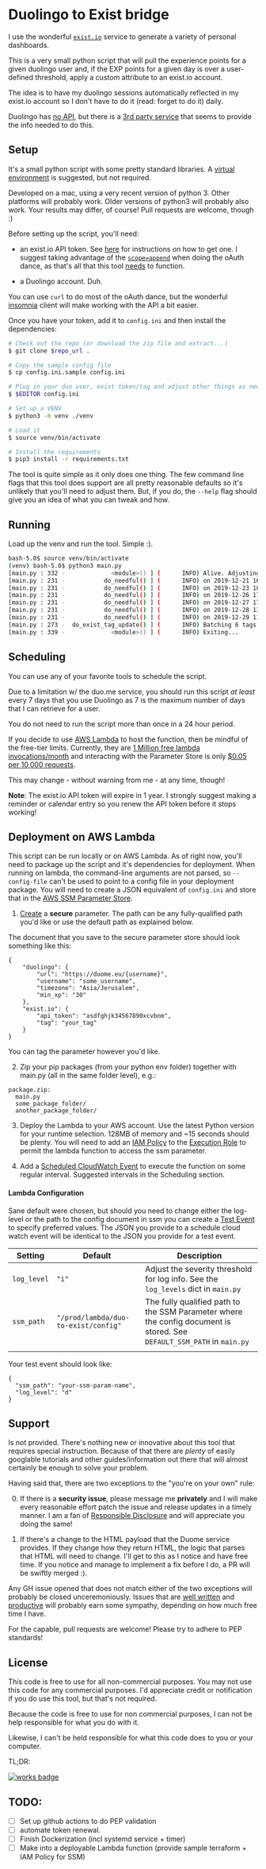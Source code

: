 # Duolingo to Exist bridge


I use the wonderful [`exist.io`](https://exist.io/) service to generate a variety of personal dashboards.

This is a very small python script that will pull the experience points for a given duolingo user and, 
if the EXP points for a given day is over a user-defined threshold, apply a custom attribute to an exist.io account.

The idea is to have my duolingo sessions automatically reflected in my exist.io account so I don't 
have to do it (read: forget to do it) daily.

Duolingo has [no API](https://forum.duolingo.com/comment/2418289/Public-API-for-DuoLingo), but there is a 
[3rd party service](https://duome.eu/) that seems to provide the info needed to do this.


## Setup

It's a small python script with some pretty standard libraries. 
A [virtual environment](https://docs.python.org/3/library/venv.html) is suggested, but not required.

Developed on a mac, using a very recent version of python 3. Other platforms will probably work. Older versions of 
python3 will probably also work. Your results may differ, of course! Pull requests are welcome, though :)
 
Before setting up the script, you'll need:

- an exist.io API token. See [here](http://developer.exist.io/#authorisation-flow) for instructions on how to get one.
I suggest taking advantage of the [`scope=append`](http://developer.exist.io/#appending-specific-tags) when doing 
the oAuth dance, as that's all that this tool [needs](https://www.owasp.org/index.php/Least_privilege) to function.

- a Duolingo account. Duh. 


You can use `curl` to do most of the oAuth dance, but the wonderful [insomnia](https://insomnia.rest/) client will make
working with the API a bit easier.

Once you have your token, add it to `config.ini` and then install the dependencies: 

```bash
# Check out the repo (or download the zip file and extract...)
$ git clone $repo_url .

# Copy the sample config file
$ cp config.ini.sample config.ini

# Plug in your duo user, exist token/tag and adjust other things as needed
$ $EDITOR config.ini

# Set up a VENV
$ python3 -m venv ./venv

# Load it
$ source venv/bin/activate

# Install the requirements
$ pip3 install -r requirements.txt
```

The tool is quite simple as it only does one thing. The few command line flags that this tool does support
are all pretty reasonable defaults so it's unlikely that you'll need to adjust them. But, if you  do, the `--help` flag
should give you an idea of what you can tweak and how.


## Running

Load up the venv and run the tool. Simple :).
```bash
bash-5.0$ source venv/bin/activate
(venv) bash-5.0$ python3 main.py 
[main.py : 332 -             <module>() ] (      INFO) Alive. Adjusting log level to i..
[main.py : 231 -           do_needful() ] (      INFO) on 2019-12-21 16:49:52-08:00, you managed to practice enough!
[main.py : 231 -           do_needful() ] (      INFO) on 2019-12-23 18:40:36-08:00, you managed to practice enough!
[main.py : 231 -           do_needful() ] (      INFO) on 2019-12-26 17:31:05-08:00, you managed to practice enough!
[main.py : 231 -           do_needful() ] (      INFO) on 2019-12-27 17:47:07-08:00, you managed to practice enough!
[main.py : 231 -           do_needful() ] (      INFO) on 2019-12-28 13:21:59-08:00, you managed to practice enough!
[main.py : 231 -           do_needful() ] (      INFO) on 2019-12-29 11:33:20-08:00, you managed to practice enough!
[main.py : 273 -  do_exist_tag_update() ] (      INFO) Batching 6 tags for update
[main.py : 339 -             <module>() ] (      INFO) Exiting...

```

## Scheduling

You can use any of your favorite tools to schedule the script.

 Due to a limitation w/ the duo.me service, you should run this script *at least* every 7 days that you use 
Duolingo as 7 is the maximum number of days that I can retrieve for a user. 

You do not need to run the script more than once in a 24 hour period.

If you decide to use [AWS Lambda](https://aws.amazon.com/lambda/) to host the function, then be mindful of the 
free-tier limits. Currently, they are [1 Million free lambda invocations/month](https://aws.amazon.com/lambda/pricing/) and interacting with the Parameter Store
is only [$0.05 per 10,000 requests](https://aws.amazon.com/systems-manager/pricing/). 

This may change - without warning from me - at any time, though! 


**Note**: The exist.io API token will expire in 1 year. I strongly suggest making a reminder or calendar entry so you
renew the API token before it stops working!

## Deployment on AWS Lambda

This script can be run locally or on AWS Lambda. As of right now, you'll need to package up the script and it's 
dependencies for deployment. When running on lambda, the command-line arguments are not parsed, so `--config-file` 
can't be used to point to a config file in your deployment package. You will need to create a JSON equivalent
of `config.ini` and store that in the 
[AWS SSM Parameter Store](https://docs.aws.amazon.com/systems-manager/latest/userguide/systems-manager-parameter-store.html).



1. [Create](https://docs.aws.amazon.com/systems-manager/latest/userguide/param-create-console.html) a **secure** parameter.
The path can be any fully-qualified path you'd like or use the default path as explained below.

The document that you save to the secure parameter store should look something like this: 

```
{
    "duolingo": {
        "url": "https://duome.eu/{username}",
        "username": "some_username",
        "timezone": "Asia/Jerusalem",
        "min_xp": "30"
    },
    "exist.io": {
        "api_token": "asdfghjk34567890xcvbnm",
        "tag": "your_tag"
    }
}
```

You can tag the parameter however you'd like.

2. Zip your pip packages (from your python env folder) together with main.py (all in the same folder level), e.g.:

```
package.zip:
  main.py
  some_package_folder/
  another_package_folder/
```

3. Deploy the Lambda to your AWS account. Use the latest Python version for your runtime selection. 128MB of memory
and ~15 seconds should be plenty. You will need to add an [IAM Policy](https://docs.aws.amazon.com/IAM/latest/UserGuide/access_policies.html) 
to the [Execution Role](https://docs.aws.amazon.com/lambda/latest/dg/lambda-intro-execution-role.html) to permit
the lambda function to access the ssm parameter. 

4. Add a [Scheduled CloudWatch Event](https://docs.aws.amazon.com/AmazonCloudWatch/latest/events/Create-CloudWatch-Events-Scheduled-Rule.html)
to execute the function on some regular interval. Suggested intervals in the Scheduling section.



#### Lambda Configuration

Sane default were chosen, but should you need to change  either the log-level or the path to the config document in ssm
you can create a [Test Event](https://aws.amazon.com/blogs/compute/improved-testing-on-the-aws-lambda-console/) to 
specify preferred values. The JSON you provide to a schedule cloud watch event will be identical to the JSON you provide
for a test event.

| Setting     | Default                              | Description                                                                                                            |
|-------------|--------------------------------------|------------------------------------------------------------------------------------------------------------------------|
| `log_level` | `"i"`                                | Adjust the severity threshold for log info. See the `log_levels` dict in `main.py`                                     |
| `ssm_path`  | `"/prod/lambda/duo-to-exist/config"` | The fully qualified path to the SSM Parameter where the config document is stored. See `DEFAULT_SSM_PATH` in `main.py` |
|             |                                      |                                                                                                                        |

 
Your test event should look like:

```
{
  "ssm_path": "your-ssm-param-name",
  "log_level": "d"
}
```



## Support

Is not provided. There's nothing new or innovative about this tool that requires special instruction. Because of that
there are *plenty* of easily googlable tutorials and other  guides/information out there that will almost certainly
be enough to solve your problem.

Having said that, there are two exceptions to the "you're on your own" rule:

0. If there is a **security issue**, please message me **privately** and I will make every reasonable 
effort patch the issue and release updates in a timely manner. I am a fan of 
[Responsible Disclosure](https://en.wikipedia.org/wiki/Responsible_disclosure) and will appreciate you doing the same!

1. If there's a change to the HTML payload that the Duome service provides. If they change how they return HTML, the
logic that parses that HTML will need to change. I'll get to this as I notice and have free time. If you notice and
manage to implement a fix before I do, a PR will be swiftly merged :). 

 
Any GH issue opened that does not match either of the two exceptions will probably be closed unceremoniously.
Issues that are [well written](https://stackoverflow.com/help/how-to-ask) and
[productive](https://www.youtube.com/watch?v=53zkBvL4ZB4) will probably earn some sympathy, depending on how much free
time I have.

For the capable, pull requests are welcome! Please try to adhere to PEP standards!


## License

This code is free to use for all non-commercial purposes. You may not use this code for any commercial purposes.
I'd appreciate credit or notification if you do use this tool, but that's not required.

Because the code is free to use for non commercial purposes, I can not be help responsible for what you do with it.

Likewise, I can't be held responsible for what this code does to you or your computer.

TL;DR:

[![works badge](https://cdn.jsdelivr.net/gh/nikku/works-on-my-machine@v0.2.0/badge.svg)](https://github.com/nikku/works-on-my-machine)


## TODO:

- [ ] Set up github actions to do PEP validation
- [ ] automate token renewal. 
- [ ] Finish Dockerization (incl systemd service + timer)
- [ ] Make into a deployable Lambda function (provide sample terraform + IAM Policy for SSM)
